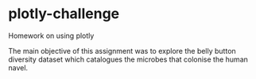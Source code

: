 # plotly-challenge
Homework on using plotly

The main objective of this assignment was to explore the belly button diversity dataset which catalogues the microbes that colonise the human navel. 


